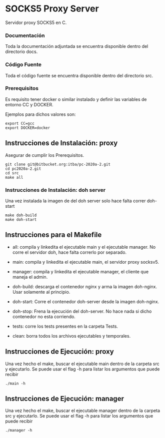 # SOCKS5 Proxy Server

Servidor proxy SOCKS5 en C.

### Documentación
Toda la documentación adjuntada se encuentra disponible dentro del directorio docs.

### Código Fuente
Toda el código fuente se encuentra disponible dentro del directorio src.

### Prerequisitos
Es requisito tener docker o similar instalado y definir las variables de entorno CC y DOCKER.

Ejemplos para dichos valores son:
```
export CC=gcc
export DOCKER=docker

```
## Instrucciones de Instalación: proxy
Asegurar de cumplir los Prerequisitos.

```
git clone git@bitbucket.org:itba/pc-2020a-2.git
cd pc2020a-2.git
cd src
make all
```

### Instrucciones de Instalación: doh server
Una vez instalada la imagen de del doh server solo hace falta correr doh-start
```
make doh-build
make doh-start
```

## Instrucciones para el Makefile

* all: compila y linkedita el ejecutable main y el ejecutable manager. No corre el servidor doh, hace falta correrlo por separado.

* main: compila y linkedita el ejecutable main, el servidor proxy socksv5.

* manager: compila y linkedita el ejecutable manager, el cliente que maneja el admin.

* doh-build: descarga el contenedor nginx y arma la imagen doh-nginx. Usar solamente al principio.

* doh-start: Corre el contenedor doh-server desde la imagen doh-nginx.

* doh-stop: Frena la ejecución del doh-server. No hace nada si dicho contenedor no esta corriendo.

* tests: corre los tests presentes en la carpeta Tests.

* clean: borra todos los archivos ejecutables y temporales.

## Instrucciones de Ejecución: proxy
Una vez hecho el make, buscar el ejecutable main dentro de la carpeta src y ejecutarlo. Se puede usar el flag -h para listar los argumentos que puede recibir

```
./main -h
```

## Instrucciones de Ejecución: manager
Una vez hecho el make, buscar el ejecutable manager dentro de la carpeta src y ejecutarlo. Se puede usar el flag -h para listar los argumentos que puede recibir

```
./manager -h
```